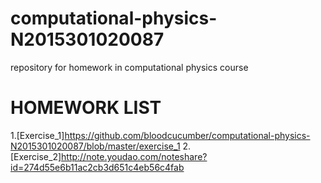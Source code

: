 # computational-physics-N2015301020087
repository for homework in computational physics course
# HOMEWORK LIST
1.[Exercise_1]https://github.com/bloodcucumber/computational-physics-N2015301020087/blob/master/exercise_1
2.[Exercise_2]http://note.youdao.com/noteshare?id=274d55e6b11ac2cb3d651c4eb56c4fab
